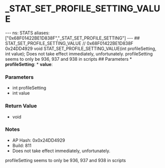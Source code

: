 # _STAT_SET_PROFILE_SETTING_VALUE

--- ns: STATS aliases: ["0x68F01422BE1D838F","_STAT_SET_PROFILE_SETTING"] --- ## STAT_SET_PROFILE_SETTING_VALUE  // 0x68F01422BE1D838F 0x24DD4929 void STAT_SET_PROFILE_SETTING_VALUE(int profileSetting, int value);  Does not take effect immediately, unfortunately. profileSetting seems to only be 936, 937 and 938 in scripts  ## Parameters * **profileSetting**: * **value**:

### Parameters
* int profileSetting
* int value

### Return Value
* void

### Notes
* AP Hash: 0x0x24DD4929
* Build: 811
* Does not take effect immediately, unfortunately.

profileSetting seems to only be 936, 937 and 938 in scripts

